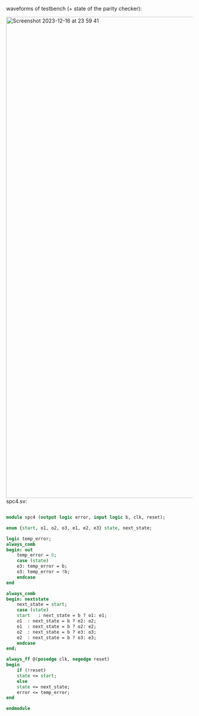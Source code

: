 waveforms of testbench (+ state of the parity checker):

	
<img width="1299" alt="Screenshot 2023-12-16 at 23 59 41" src="https://github.com/Raptor2718/SystemVerilog-log/assets/106425621/9eac5b4a-1aca-44eb-aacb-378f9a994188">

<br>
spc4.sv:
<br>

```systemverilog

module spc4 (output logic error, input logic b, clk, reset);

enum {start, o1, o2, o3, e1, e2, e3} state, next_state;

logic temp_error;
always_comb
begin: out
	temp_error = 0;
	case (state)
	e3: temp_error = b;
	o3: temp_error = !b;
	endcase
end

always_comb
begin: nextstate
	next_state = start;
	case (state)
	start	: next_state = b ? o1: e1;
	o1	: next_state = b ? e2: o2;
	e1	: next_state = b ? o2: e2;
	o2	: next_state = b ? e3: o3;
	e2	: next_state = b ? o3: e3;
	endcase
end;

always_ff @(posedge clk, negedge reset)
begin
	if (!reset) 
	state <= start;
	else 
	state <= next_state;
	error <= temp_error;
end

endmodule
```
